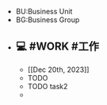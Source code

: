 - BU:Business Unit
- BG:Business Group
- ## 💻 #WORK #工作
	- [[Dec 20th, 2023]]
	- TODO
	- TODO task2
	-